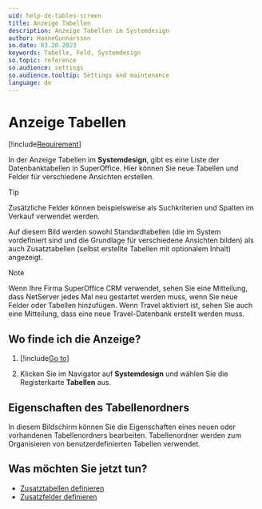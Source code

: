 ```yaml
---
uid: help-de-tables-screen
title: Anzeige Tabellen
description: Anzeige Tabellen im Systemdesign
author: HanneGunnarsson
so.date: 03.20.2023
keywords: Tabelle, Feld, Systemdesign
so.topic: reference
so.audience: settings
so.audience.tooltip: Settings and maintenance
language: de
---
```


# Anzeige Tabellen

[!include[Requirement](../../../learn/includes/req-expander-services.md)]

In der Anzeige Tabellen im **Systemdesign**, gibt es eine Liste der Datenbanktabellen in SuperOffice. Hier können Sie neue Tabellen und Felder für verschiedene Ansichten erstellen.

> [!TIP]
> Zusätzliche Felder können beispielsweise als Suchkriterien und Spalten im Verkauf verwendet werden.

Auf diesem Bild werden sowohl Standardtabellen (die im System vordefiniert sind und die Grundlage für verschiedene Ansichten bilden) als auch Zusatztabellen (selbst erstellte Tabellen mit optionalem Inhalt) angezeigt.

> [!NOTE]
> Wenn Ihre Firma SuperOffice CRM verwendet, sehen Sie eine Mitteilung, dass NetServer jedes Mal neu gestartet werden muss, wenn Sie neue Felder oder Tabellen hinzufügen. Wenn Travel aktiviert ist, sehen Sie auch eine Mitteilung, dass eine neue Travel-Datenbank erstellt werden muss.

## Wo finde ich die Anzeige?

1. [!include[Go to](../../../learn/includes/goto-sm.md)]

1. Klicken Sie im Navigator auf **Systemdesign** und wählen Sie die Registerkarte **Tabellen** aus.

## Eigenschaften des Tabellenordners

In diesem Bildschirm können Sie die Eigenschaften eines neuen oder vorhandenen Tabellenordners bearbeiten. Tabellenordner werden zum Organisieren von benutzerdefinierten Tabellen verwendet.

## Was möchten Sie jetzt tun?

* [Zusatztabellen definieren][1]
* [Zusatzfelder definieren][2]

<!-- Referenced links -->
[1]: ../extra-table/create.md
[2]: ../extra-field/create.md

<!-- Referenced images -->
